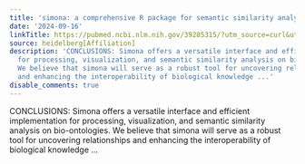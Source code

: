 ```yaml
---
title: 'simona: a comprehensive R package for semantic similarity analysis on bio-ontologies'
date: '2024-09-16'
linkTitle: https://pubmed.ncbi.nlm.nih.gov/39285315/?utm_source=curl&utm_medium=rss&utm_campaign=pubmed-2&utm_content=1FakS-2QOkCT8HsMOQP1bCRQ4YzyumYOmxmF0moLsQ3dFB1E9V&fc=20220326224207&ff=20240917194252&v=2.18.0.post9+e462414
source: heidelberg[Affiliation]
description: 'CONCLUSIONS: Simona offers a versatile interface and efficient implementation
  for processing, visualization, and semantic similarity analysis on bio-ontologies.
  We believe that simona will serve as a robust tool for uncovering relationships
  and enhancing the interoperability of biological knowledge ...'
disable_comments: true
---
```

CONCLUSIONS: Simona offers a versatile interface and efficient implementation for processing, visualization, and semantic similarity analysis on bio-ontologies. We believe that simona will serve as a robust tool for uncovering relationships and enhancing the interoperability of biological knowledge ...